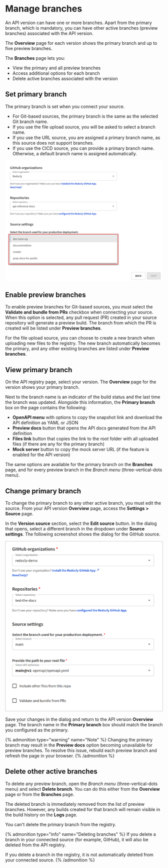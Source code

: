 # Manage branches

An API version can have one or more branches. Apart from the primary branch, which is mandatory, you can have other active branches (preview branches) associated with the API version.

The **Overview** page for each version shows the primary branch and up to five preview branches.

The **Branches** page lets you:

- View the primary and all preview branches
- Access additional options for each branch
- Delete active branches associated with the version

## Set primary branch

The primary branch is set when you connect your source.

- For Git-based sources, the primary branch is the same as the selected Git branch name.
- If you use the file upload source, you will be asked to select a branch name.
- If you use the URL source, you are assigned a primary branch name, as this source does not support branches.
- If you use the CICD source, you can provide a primary branch name. Otherwise, a default branch name is assigned automatically.

![branch](./images/branch-based-versioning.png)

## Enable preview branches

To enable preview branches for Git-based sources, you must select the **Validate and bundle from PRs** checkbox when connecting your source.
When this option is selected, any pull request (PR) created in your source repository will generate a preview build. The branch from which the PR is created will be listed under **Preview branches**.

For the file upload source, you can choose to create a new branch when uploading new files to the registry.
The new branch automatically becomes the primary, and any other existing branches are listed under **Preview branches**.

## View primary branch

On the API registry page, select your version.
The **Overview** page for the version shows your primary branch.

Next to the branch name is an indicator of the build status and the last time the branch was updated.
Alongside this information, the **Primary branch** box on the page contains the following:

- **OpenAPI menu** with options to copy the snapshot link and download the API definition as YAML or JSON
- **Preview docs** button that opens the API docs generated from the API definition
- **Files link** button that copies the link to the root folder with all uploaded files (if there are any for the primary branch)
- **Mock server** button to copy the mock server URL (if the feature is enabled for the API version)

The same options are available for the primary branch on the **Branches** page, and for every preview branch in the _Branch menu_ (three-vertical-dots menu).

## Change primary branch

To change the primary branch to any other active branch, you must edit the source.
From your API version **Overview** page, access the **Settings > Source** page.

In the **Version source** section, select the **Edit source** button.
In the dialog that opens, select a different branch in the dropdown under **Source settings**.
The following screenshot shows the dialog for the GitHub source.

![GitHub source settings](./images/github-source.png)

Save your changes in the dialog and return to the API version **Overview** page.
The branch name in the **Primary branch** box should match the branch you configured as the primary.

{% admonition type="warning" name="Note" %}
Changing the primary branch may result in the **Preview docs** option becoming unavailable for preview branches.
To resolve this issue, rebuild each preview branch and refresh the page in your browser.
{% /admonition %}

## Delete other active branches

To delete any preview branch, open the _Branch menu_ (three-vertical-dots menu) and select **Delete branch**.
You can do this either from the **Overview** page or from the **Branches** page.

The deleted branch is immediately removed from the list of preview branches.
However, any builds created for that branch will remain visible in the build history on the **Logs** page.

You can't delete the primary branch from the registry.

{% admonition type="info" name="Deleting branches" %}
If you delete a branch in your connected source (for example, GitHub), it will also be deleted from the API registry.

If you delete a branch in the registry, it is not automatically deleted from your connected source.
{% /admonition %}
